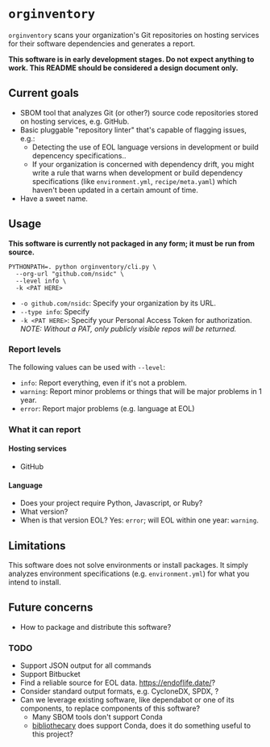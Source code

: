 # `orginventory`

`orginventory` scans your organization's Git repositories on hosting services for
their software dependencies and generates a report.

**This software is in early development stages. Do not expect anything to work. This
README should be considered a design document only.**


## Current goals

* SBOM tool that analyzes Git (or other?) source code repositories stored on hosting
  services, e.g. GitHub.
* Basic pluggable "repository linter" that's capable of flagging issues, e.g.:
    * Detecting the use of EOL language versions in development or build depencency
      specifications..
    * If your organization is concerned with dependency drift, you might write a rule
      that warns when  development or build dependency specifications (like
      `environment.yml`, `recipe/meta.yaml`) which haven't been updated in a certain
      amount of time.
* Have a sweet name.


## Usage

**This software is currently not packaged in any form; it must be run from source.**

```
PYTHONPATH=. python orginventory/cli.py \
  --org-url "github.com/nsidc" \
  --level info \
  -k <PAT HERE>
```

* `-o github.com/nsidc`: Specify your organization by its URL.
* `--type info`: Specify
* `-k <PAT HERE>`: Specify your Personal Access Token for authorization. _NOTE: Without
  a PAT, only publicly visible repos will be returned._


### Report levels

The following values can be used with `--level`:

* `info`: Report everything, even if it's not a problem.
* `warning`: Report minor problems or things that will be major problems in 1 year.
* `error`: Report major problems (e.g. language at EOL)


### What it can report

#### Hosting services

* GitHub


#### Language

* Does your project require Python, Javascript, or Ruby?
* What version?
* When is that version EOL? Yes: `error`; will EOL within one year: `warning`.


## Limitations

This software does not solve environments or install packages. It simply analyzes
environment specifications (e.g. `environment.yml`) for what you intend to install.


## Future concerns

* How to package and distribute this software?


### TODO

* Support JSON output for all commands
* Support Bitbucket
* Find a reliable source for EOL data. <https://endoflife.date/>?
* Consider standard output formats, e.g. CycloneDX, SPDX, ?
* Can we leverage existing software, like dependabot or one of its components, to replace
  components of this software?
    * Many SBOM tools don't support Conda
    * [bibliothecary](https://github.com/librariesio/bibliothecary) does support Conda,
      does it do something useful to this project?
